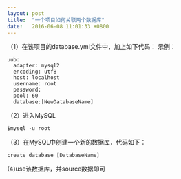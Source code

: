 ```yaml
---
layout: post
title:  "一个项目如何关联两个数据库"
date:   2016-06-08 11:01:33 +0800
---
```

（1）在该项目的database.yml文件中，加上如下代码：
示例：

```
uub:
  adapter: mysql2              
  encoding: utf8               
  host: localhost              
  username: root               
  password:                    
  pool: 60
  database:[NewDatabaseName]   
```

（2）进入MySQL

```
$mysql -u root
```

（3）在MySQL中创建一个新的数据库，代码如下：

```
create database [DatabaseName]
```

(4)use该数据库，并source数据即可